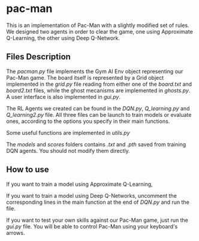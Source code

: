# pac-man

This is an implementation of Pac-Man with a slightly modified set of rules.
We designed two agents in order to clear the game, one using Approximate Q-Learning, the other using Deep Q-Network.

## Files Description

The *pacman.py* file implements the Gym AI Env object representing our Pac-Man game. The board itself is represented by a Grid object implemented in the *grid.py* file reading from either one of the *board.txt* and *board2.txt* files, while the ghost mecanisms are implemented in *ghosts.py*. A user interface is also implemented in *gui.py*.

The RL Agents we created can be found in the *DQN.py*, *Q_learning.py* and *Q_learning2.py* file. All three files can be launch to train models or evaluate ones, according to the options you specify in their main functions.

Some useful functions are implemented in *utils.py*

The *models* and *scores* folders contains *.txt* and *.pth* saved from training DQN agents. You should not modify them directly.

## How to use

If you want to train a model using Approximate Q-Learning, 

If you want to train a model using Deep Q-Networks, uncomment the corresponding lines in the main function at the end of *DQN.py* and run the file.

If you want to test your own skills against our Pac-Man game, just run the *gui.py* file. You will be able to control Pac-Man using your keyboard's arrows.
